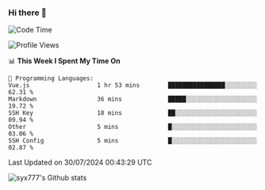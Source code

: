 ### Hi there 👋

<!--
**syx777/syx777** is a ✨ _special_ ✨ repository because its `README.md` (this file) appears on your GitHub profile.

Here are some ideas to get you started:

- 🔭 I’m currently working on ...
- 🌱 I’m currently learning ...
- 👯 I’m looking to collaborate on ...
- 🤔 I’m looking for help with ...
- 💬 Ask me about ...
- 📫 How to reach me: ...
- 😄 Pronouns: ...
- ⚡ Fun fact: ...
-->
<!--START_SECTION:waka-->
![Code Time](http://img.shields.io/badge/Code%20Time-175%20hrs%2039%20mins-blue)

![Profile Views](http://img.shields.io/badge/Profile%20Views-1-blue)

📊 **This Week I Spent My Time On** 

```text
💬 Programming Languages: 
Vue.js                   1 hr 53 mins        ████████████████░░░░░░░░░   62.31 % 
Markdown                 36 mins             █████░░░░░░░░░░░░░░░░░░░░   19.72 % 
SSH Key                  18 mins             ██░░░░░░░░░░░░░░░░░░░░░░░   09.94 % 
Other                    5 mins              █░░░░░░░░░░░░░░░░░░░░░░░░   03.06 % 
SSH Config               5 mins              █░░░░░░░░░░░░░░░░░░░░░░░░   02.87 % 
```


 Last Updated on 30/07/2024 00:43:29 UTC
<!--END_SECTION:waka-->

![syx777's Github stats](https://github-readme-stats-syx777.vercel.app/api?username=syx777&show_icons=true&count_private=true)
